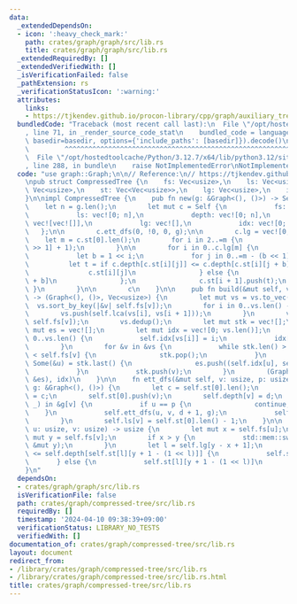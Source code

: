 ```yaml
---
data:
  _extendedDependsOn:
  - icon: ':heavy_check_mark:'
    path: crates/graph/graph/src/lib.rs
    title: crates/graph/graph/src/lib.rs
  _extendedRequiredBy: []
  _extendedVerifiedWith: []
  _isVerificationFailed: false
  _pathExtension: rs
  _verificationStatusIcon: ':warning:'
  attributes:
    links:
    - https://tjkendev.github.io/procon-library/cpp/graph/auxiliary_tree.html
  bundledCode: "Traceback (most recent call last):\n  File \"/opt/hostedtoolcache/Python/3.12.7/x64/lib/python3.12/site-packages/onlinejudge_verify/documentation/build.py\"\
    , line 71, in _render_source_code_stat\n    bundled_code = language.bundle(stat.path,\
    \ basedir=basedir, options={'include_paths': [basedir]}).decode()\n          \
    \         ^^^^^^^^^^^^^^^^^^^^^^^^^^^^^^^^^^^^^^^^^^^^^^^^^^^^^^^^^^^^^^^^^^^^^^^^^^^^^^^^^\n\
    \  File \"/opt/hostedtoolcache/Python/3.12.7/x64/lib/python3.12/site-packages/onlinejudge_verify/languages/rust.py\"\
    , line 288, in bundle\n    raise NotImplementedError\nNotImplementedError\n"
  code: "use graph::Graph;\n\n// Reference:\n// https://tjkendev.github.io/procon-library/cpp/graph/auxiliary_tree.html\n\
    \npub struct CompressedTree {\n    fs: Vec<usize>,\n    ls: Vec<usize>,\n    depth:\
    \ Vec<usize>,\n    st: Vec<Vec<usize>>,\n    lg: Vec<usize>,\n    idx: Vec<usize>,\n\
    }\n\nimpl CompressedTree {\n    pub fn new(g: &Graph<(), ()>) -> Self {\n    \
    \    let n = g.len();\n        let mut c = Self {\n            fs: vec![0; n],\n\
    \            ls: vec![0; n],\n            depth: vec![0; n],\n            st:\
    \ vec![vec![]],\n            lg: vec![],\n            idx: vec![0; n],\n     \
    \   };\n\n        c.ett_dfs(0, !0, 0, g);\n\n        c.lg = vec![0; 2];\n    \
    \    let m = c.st[0].len();\n        for i in 2..=m {\n            c.lg.push(c.lg[i\
    \ >> 1] + 1);\n        }\n\n        for i in 0..c.lg[m] {\n            c.st.push(vec![]);\n\
    \            let b = 1 << i;\n            for j in 0..=m - (b << 1) {\n      \
    \          let t = if c.depth[c.st[i][j]] <= c.depth[c.st[i][j + b]] {\n     \
    \               c.st[i][j]\n                } else {\n                    c.st[i][j\
    \ + b]\n                };\n                c.st[i + 1].push(t);\n           \
    \ }\n        }\n\n        c\n    }\n\n    pub fn build(&mut self, vs: &[usize])\
    \ -> (Graph<(), ()>, Vec<usize>) {\n        let mut vs = vs.to_vec();\n      \
    \  vs.sort_by_key(|&v| self.fs[v]);\n        for i in 0..vs.len() - 1 {\n    \
    \        vs.push(self.lca(vs[i], vs[i + 1]));\n        }\n        vs.sort_by_key(|&v|\
    \ self.fs[v]);\n        vs.dedup();\n        let mut stk = vec![];\n        let\
    \ mut es = vec![];\n        let mut idx = vec![0; vs.len()];\n        for i in\
    \ 0..vs.len() {\n            self.idx[vs[i]] = i;\n            idx[i] = vs[i];\n\
    \        }\n        for &v in &vs {\n            while stk.len() > 0 && self.ls[*stk.last().unwrap()]\
    \ < self.fs[v] {\n                stk.pop();\n            }\n            if let\
    \ Some(&u) = stk.last() {\n                es.push((self.idx[u], self.idx[v]));\n\
    \            }\n            stk.push(v);\n        }\n        (Graph::from_unweighted_directed_edges(vs.len(),\
    \ &es), idx)\n    }\n\n    fn ett_dfs(&mut self, v: usize, p: usize, d: usize,\
    \ g: &Graph<(), ()>) {\n        let c = self.st[0].len();\n        self.fs[v]\
    \ = c;\n        self.st[0].push(v);\n        self.depth[v] = d;\n        for &(u,\
    \ _) in &g[v] {\n            if u == p {\n                continue;\n        \
    \    }\n            self.ett_dfs(u, v, d + 1, g);\n            self.st[0].push(v);\n\
    \        }\n        self.ls[v] = self.st[0].len() - 1;\n    }\n\n    fn lca(&self,\
    \ u: usize, v: usize) -> usize {\n        let mut x = self.fs[u];\n        let\
    \ mut y = self.fs[v];\n        if x > y {\n            std::mem::swap(&mut x,\
    \ &mut y);\n        }\n        let l = self.lg[y - x + 1];\n        if self.depth[self.st[l][x]]\
    \ <= self.depth[self.st[l][y + 1 - (1 << l)]] {\n            self.st[l][x]\n \
    \       } else {\n            self.st[l][y + 1 - (1 << l)]\n        }\n    }\n\
    }\n"
  dependsOn:
  - crates/graph/graph/src/lib.rs
  isVerificationFile: false
  path: crates/graph/compressed-tree/src/lib.rs
  requiredBy: []
  timestamp: '2024-04-10 09:38:39+09:00'
  verificationStatus: LIBRARY_NO_TESTS
  verifiedWith: []
documentation_of: crates/graph/compressed-tree/src/lib.rs
layout: document
redirect_from:
- /library/crates/graph/compressed-tree/src/lib.rs
- /library/crates/graph/compressed-tree/src/lib.rs.html
title: crates/graph/compressed-tree/src/lib.rs
---
```

